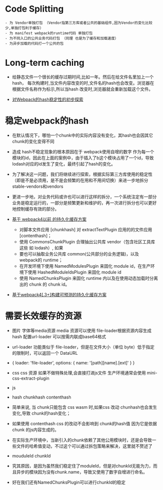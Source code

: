 # Code Splitting 
    - 为 Vendor单独打包 （Vendor指第三方库或者公共的基础组件,因为Vendor的变化比较少,单独打包利于缓存）
    - 为 manifest webpack的runtime代码 单独打包
    - 为不同入口的公共业务代码打包 （同理 也是为了缓存和加载速度）
    - 为异步加载的代码打一个公共的包

# Long-term caching
*  给静态文件一个很长的缓存过期时间,比如一年。然后在给文件名里加上一个 hash， 每次构建时,当文件内容改变的时,文件名的hash也会改变。浏览器在根据文件名称作为标示,所以当hash 改变时,浏览器就会重新加载这个文件。   


* [对Webpack的hash稳定性的初步探索](https://zhuanlan.zhihu.com/p/35093098)
# 稳定webpack的hash

* 在默认情况下，哪怕一个chunk中的实际内容没有变化，其hash也会因其它chunk的变化变得不同
* 造成 hash不稳定现象的根本原因在于 webpack使用自增的数字 作为每一个模块的id，因此在上面的案例中，由于插入了b这个模块占用了一个id，导致lodash对应的id发生了变化，最终引起了hash的变化。

* 为了解决这一问题，我们将继续进行探索，根据实际第三方库使用的稳定性（即是不是必须用，是不是会频繁的在用和不用间切换）来进一步地拆分stable-vendors和vendors

* 更进一步地，对业务代码或许也可以进行这样的拆分，一个系统注定有一部分业务是稳定运行的，一部分是频繁更新和维护的，再一次进行拆分也可以更好地控制缓存有效的部分。


* [基于 webpack4以前 的持久化缓存方案](https://github.com/pigcan/blog/issues/9)
    - 对脚本文件应用 [chunkhash] 对 extractTextPlugin 应用的的文件应用 [contenthash]；
    - 使用 CommonsChunkPlugin 合理抽出公共库 vendor（包含社区工具库这些 如 lodash）, 如果
    - 要也可以抽取业务公共库 common(公共部分的业务逻辑)，以及 webpack的 runtime；
    - 在开发环境下使用 NamedModulesPlugin 来固化 module id，在生产环境下使用   HashedModuleIdsPlugin 来固化 module id
    - 使用 NamedChunksPlugin 来固化 runtime 内以及在使用动态加载时分离出的 chunk 的 chunk id。


* [基于webpack4[.3+]构建可预测的持久化缓存方案](https://github.com/jiangjiu/blog-md/issues/49)   


# 需要长效缓存的资源
* 图片 字体等media资源 media 资源可以使用 file-loader根据资源内容生成hash 配置url-loader 可以按需内联成base64格式
* url-loader 功能类似于 file-loader，但是在文件大小（单位 byte）低于指定的限制时，可以返回一个 DataURL 
* {
  loader: 'file-loader',
  options: {
    name: '[path][name].[ext]'
  }
}
* css css 资源 如果不做特殊处理,会直接打进js文件 生产环境通常会使用 mini-css-extract-plugin
* js 




* hash chunkhash  contenthash
* 简单来说, 当 chunk只能包含 css  wasm 时,如果css 改动 chunhash也会发生变化,导致 chunk的hash变化；
* 如果使用 contenthash css 的改动不会影响到 chunk的hash值 因为它是依据chunk 的js内容生成的。



* 在实际生产环境中，当新引入的chunk依赖了其他公用模块时，还是会导致一些文件的哈希值变动，不过这个可以通过拆包策略来解决，这里就不赘述了

* mouduleId  chunkId
* 究其原因，是因为虽然我们稳定住了moduleId，但是对chunkId无能为力，而且异步的模块因为没有chunk.name，导致又使用了数字自增进行命名。

* 好在我们还有NamedChunksPlugin可以进行chunkId的稳定